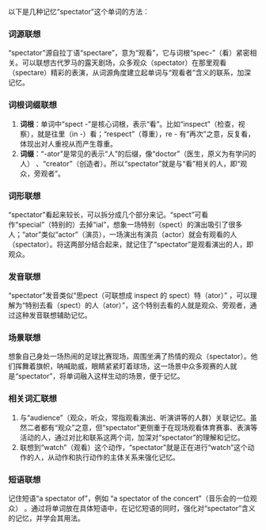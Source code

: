 以下是几种记忆“spectator”这个单词的方法：

### 词源联想
“spectator”源自拉丁语“spectare”，意为“观看”，它与词根“spec-”（看）紧密相关。可以联想古代罗马的露天剧场，众多观众（spectator）在那里观看（spectare）精彩的表演，从词源角度建立起单词与“观看者”含义的联系，加深记忆。

### 词根词缀联想
1. **词根**：单词中“spect -”是核心词根，表示“看”。比如“inspect”（检查，视察），就是往里（in -）看；“respect”（尊重），re - 有“再次”之意，反复看，体现出对人重视从而产生尊重。
2. **词缀**：“-ator”是常见的表示“人”的后缀，像“doctor”（医生，原义为有学问的人） 、“creator”（创造者）。所以“spectator”就是与“看”相关的人，即“观众，旁观者”。 

### 词形联想
“spectator”看起来较长，可以拆分成几个部分来记。“spect”可看作“special”（特别的）去掉“ial”，想象一场特别（spect）的演出吸引了很多人；“ator”类似“actor”（演员），一场演出有演员（actor）就会有观看的人（spectator）。将这两部分结合起来，就记住了“spectator”是观看演出的人，即观众。

### 发音联想
“spectator”发音类似“思pect（可联想成 inspect 的 spect）特（ator）” ，可以理解为“特别去看（spect）的人（ator）”，这个特别去看的人就是观众、旁观者，通过这种发音联想辅助记忆。

### 场景联想
想象自己身处一场热闹的足球比赛现场，周围坐满了热情的观众（spectator）。他们挥舞着旗帜，呐喊助威，眼睛紧紧盯着球场，这一场景中众多观赛的人就是“spectator”，将单词融入这样生动的场景，便于记忆。

### 相关词汇联想
1. 与“audience”（观众，听众，常指观看演出、听演讲等的人群）关联记忆。虽然二者都有“观众”之意，但“spectator”更侧重于在现场观看体育赛事、表演等活动的人，通过对比和联系这两个词，加深对“spectator”的理解和记忆。
2. 联想到“watch”（观看）这个动作，“spectator”就是正在进行“watch”这个动作的人，从动作和执行动作的主体关系来强化记忆。

### 短语联想
记住短语“a spectator of”，例如 “a spectator of the concert”（音乐会的一位观众） 。通过将单词放在具体短语中，在记忆短语的同时，强化对“spectator”含义的记忆，并学会其用法。 